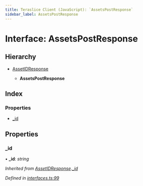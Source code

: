```yaml
---
title: Teraslice Client (JavaScript): `AssetsPostResponse`
sidebar_label: AssetsPostResponse
---
```


# Interface: AssetsPostResponse

## Hierarchy

* [AssetIDResponse](assetidresponse.md)

  * **AssetsPostResponse**

## Index

### Properties

* [_id](assetspostresponse.md#_id)

## Properties

###  _id

• **_id**: *string*

*Inherited from [AssetIDResponse](assetidresponse.md).[_id](assetidresponse.md#_id)*

*Defined in [interfaces.ts:99](https://github.com/terascope/teraslice/blob/d2d877b60/packages/teraslice-client-js/src/interfaces.ts#L99)*
